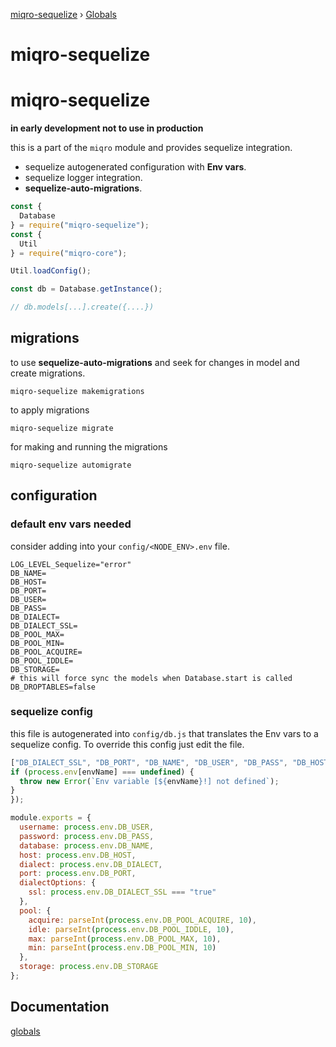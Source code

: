 [miqro-sequelize](README.md) › [Globals](globals.md)

# miqro-sequelize

# miqro-sequelize

**in early development not to use in production**

this is a part of the ```miqro``` module and provides sequelize integration.

- sequelize autogenerated configuration with **Env vars**.
- sequelize logger integration.
- **sequelize-auto-migrations**.

```javascript
const {
  Database
} = require("miqro-sequelize");
const {
  Util
} = require("miqro-core");

Util.loadConfig();

const db = Database.getInstance();

// db.models[...].create({....})
```

## migrations

to use **sequelize-auto-migrations** and seek for changes in model and create migrations.

```miqro-sequelize makemigrations```

to apply migrations

```miqro-sequelize migrate```

for making and running the migrations

```miqro-sequelize automigrate```

## configuration

### default env vars needed

consider adding into your ```config/<NODE_ENV>.env``` file.

```
LOG_LEVEL_Sequelize="error"
DB_NAME=
DB_HOST=
DB_PORT=
DB_USER=
DB_PASS=
DB_DIALECT=
DB_DIALECT_SSL=
DB_POOL_MAX=
DB_POOL_MIN=
DB_POOL_ACQUIRE=
DB_POOL_IDDLE=
DB_STORAGE=
# this will force sync the models when Database.start is called
DB_DROPTABLES=false
```

### sequelize config

this file is autogenerated into ```config/db.js``` that translates the Env vars to a sequelize config. To override this config just edit the file.

```javascript
["DB_DIALECT_SSL", "DB_PORT", "DB_NAME", "DB_USER", "DB_PASS", "DB_HOST", "DB_DIALECT", "DB_POOL_MAX", "DB_POOL_MIN", "DB_POOL_ACQUIRE", "DB_POOL_IDDLE", "DB_STORAGE"].forEach((envName) => {
if (process.env[envName] === undefined) {
  throw new Error(`Env variable [${envName}!] not defined`);
}
});

module.exports = {
  username: process.env.DB_USER,
  password: process.env.DB_PASS,
  database: process.env.DB_NAME,
  host: process.env.DB_HOST,
  dialect: process.env.DB_DIALECT,
  port: process.env.DB_PORT,
  dialectOptions: {
    ssl: process.env.DB_DIALECT_SSL === "true"
  },
  pool: {
    acquire: parseInt(process.env.DB_POOL_ACQUIRE, 10),
    idle: parseInt(process.env.DB_POOL_IDDLE, 10),
    max: parseInt(process.env.DB_POOL_MAX, 10),
    min: parseInt(process.env.DB_POOL_MIN, 10)
  },
  storage: process.env.DB_STORAGE
};
```

## Documentation

[globals](docs/globals.md)

